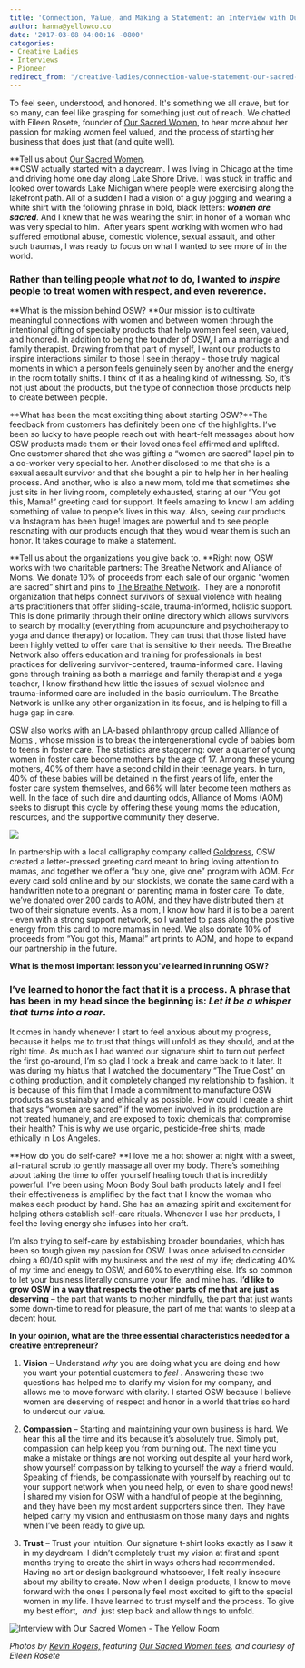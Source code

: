```yaml
---
title: 'Connection, Value, and Making a Statement: an Interview with Our Sacred Women'
author: hanna@yellowco.co
date: '2017-03-08 04:00:16 -0800'
categories:
- Creative Ladies
- Interviews
- Pioneer
redirect_from: "/creative-ladies/connection-value-statement-our-sacred-women-interview/"
---
```


To feel seen, understood, and honored. It's something we all crave, but for so many, can feel like grasping for something just out of reach. We chatted with Eileen Rosete, founder of [Our Sacred Women](http://www.oursacredwomen.com/), to hear more about her passion for making women feel valued, and the process of starting her business that does just that (and quite well).

**Tell us about [Our Sacred Women](http://www.oursacredwomen.com/).  
**OSW actually started with a daydream. I was living in Chicago at the time and driving home one day along Lake Shore Drive. I was stuck in traffic and looked over towards Lake Michigan where people were exercising along the lakefront path. All of a sudden I had a vision of a guy jogging and wearing a white shirt with the following phrase in bold, black letters: _**women are sacred**_. And I knew that he was wearing the shirt in honor of a woman who was very special to him.  After years spent working with women who had suffered emotional abuse, domestic violence, sexual assault, and other such traumas, I was ready to focus on what I wanted to see more of in the world.

### **Rather than telling people what _not_ to do, I wanted to _inspire_ people to treat women with respect, and even reverence.**

**What is the mission behind OSW? **Our mission is to cultivate meaningful connections with women and between women through the intentional gifting of specialty products that help women feel seen, valued, and honored. In addition to being the founder of OSW, I am a marriage and family therapist. Drawing from that part of myself, I want our products to inspire interactions similar to those I see in therapy - those truly magical moments in which a person feels genuinely seen by another and the energy in the room totally shifts. I think of it as a healing kind of witnessing. So, it’s not just about the products, but the type of connection those products help to create between people.

**What has been the most exciting thing about starting OSW?**The feedback from customers has definitely been one of the highlights. I’ve been so lucky to have people reach out with heart-felt messages about how OSW products made them or their loved ones feel affirmed and uplifted. One customer shared that she was gifting a “women are sacred” lapel pin to a co-worker very special to her. Another disclosed to me that she is a sexual assault survivor and that she bought a pin to help her in her healing process. And another, who is also a new mom, told me that sometimes she just sits in her living room, completely exhausted, staring at our “You got this, Mama!” greeting card for support. It feels amazing to know I am adding something of value to people’s lives in this way. Also, seeing our products via Instagram has been huge! Images are powerful and to see people resonating with our products enough that they would wear them is such an honor. It takes courage to make a statement.  

**Tell us about the organizations you give back to. **Right now, OSW works with two charitable partners: The Breathe Network and Alliance of Moms. We donate 10% of proceeds from each sale of our organic “women are sacred” shirt and pins to [The Breathe Network](http://www.thebreathenetwork.org/).  They are a nonprofit organization that helps connect survivors of sexual violence with healing arts practitioners that offer sliding-scale, trauma-informed, holistic support. This is done primarily through their online directory which allows survivors to search by modality (everything from acupuncture and psychotherapy to yoga and dance therapy) or location. They can trust that those listed have been highly vetted to offer care that is sensitive to their needs. The Breathe Network also offers education and training for professionals in best practices for delivering survivor-centered, trauma-informed care. Having gone through training as both a marriage and family therapist and a yoga teacher, I know firsthand how little the issues of sexual violence and trauma-informed care are included in the basic curriculum. The Breathe Network is unlike any other organization in its focus, and is helping to fill a huge gap in care.

OSW also works with an LA-based philanthropy group called [Alliance of Moms](http://allianceofmoms.org/) , whose mission is to break the intergenerational cycle of babies born to teens in foster care. The statistics are staggering: over a quarter of young women in foster care become mothers by the age of 17\. Among these young mothers, 40% of them have a second child in their teenage years. In turn, 40% of these babies will be detained in the first years of life, enter the foster care system themselves, and 66% will later become teen mothers as well. In the face of such dire and daunting odds, Alliance of Moms (AOM) seeks to disrupt this cycle by offering these young moms the education, resources, and the supportive community they deserve.

![](http://yellowco.co/wp-content/uploads/2017/03/Kims2016print-91.jpg)

In partnership with a local calligraphy company called [Goldpress](http://www.goldpresspaper.com/), OSW created a letter-pressed greeting card meant to bring loving attention to mamas, and together we offer a “buy one, give one” program with AOM. For every card sold online and by our stockists, we donate the same card with a handwritten note to a pregnant or parenting mama in foster care. To date, we’ve donated over 200 cards to AOM, and they have distributed them at two of their signature events. As a mom, I know how hard it is to be a parent - even with a strong support network, so I wanted to pass along the positive energy from this card to more mamas in need. We also donate 10% of proceeds from “You got this, Mama!” art prints to AOM, and hope to expand our partnership in the future. 

**What is the most important lesson you've learned in running OSW?**

### **I’ve learned to honor the fact that it is a process. A phrase that has been in my head since the beginning is: _Let it be a whisper that turns into a roar_.**

It comes in handy whenever I start to feel anxious about my progress, because it helps me to trust that things will unfold as they should, and at the right time. As much as I had wanted our signature shirt to turn out perfect the first go-around, I’m so glad I took a break and came back to it later. It was during my hiatus that I watched the documentary “The True Cost” on clothing production, and it completely changed my relationship to fashion. It is because of this film that I made a commitment to manufacture OSW products as sustainably and ethically as possible. How could I create a shirt that says “women are sacred” if the women involved in its production are not treated humanely, and are exposed to toxic chemicals that compromise their health? This is why we use organic, pesticide-free shirts, made ethically in Los Angeles. 

**How do you do self-care? **I love me a hot shower at night with a sweet, all-natural scrub to gently massage all over my body. There’s something about taking the time to offer yourself healing touch that is incredibly powerful. I’ve been using Moon Body Soul bath products lately and I feel their effectiveness is amplified by the fact that I know the woman who makes each product by hand. She has an amazing spirit and excitement for helping others establish self-care rituals. Whenever I use her products, I feel the loving energy she infuses into her craft.

I’m also trying to self-care by establishing broader boundaries, which has been so tough given my passion for OSW. I was once advised to consider doing a 60/40 split with my business and the rest of my life; dedicating 40% of my time and energy to OSW, and 60% to everything else. It’s so common to let your business literally consume your life, and mine has. **I’d like to grow OSW in a way that respects the other parts of me that are just as deserving** – the part that wants to mother mindfully, the part that just wants some down-time to read for pleasure, the part of me that wants to sleep at a decent hour.  

**In your opinion, what are the three essential characteristics needed for a creative entrepreneur?**

1.  **Vision** – Understand _why_ you are doing what you are doing and how you want your potential customers to _feel_ . Answering these two questions has helped me to clarify my vision for my company, and allows me to move forward with clarity. I started OSW because I believe women are deserving of respect and honor in a world that tries so hard to undercut our value.  

3.  **Compassion** – Starting and maintaining your own business is hard. We hear this all the time and it’s because it’s absolutely true. Simply put, compassion can help keep you from burning out. The next time you make a mistake or things are not working out despite all your hard work, show yourself compassion by talking to yourself the way a friend would. Speaking of friends, be compassionate with yourself by reaching out to your support network when you need help, or even to share good news! I shared my vision for OSW with a handful of people at the beginning, and they have been my most ardent supporters since then. They have helped carry my vision and enthusiasm on those many days and nights when I’ve been ready to give up.  

5.  **Trust** – Trust your intuition. Our signature t-shirt looks exactly as I saw it in my daydream. I didn’t completely trust my vision at first and spent months trying to create the shirt in ways others had recommended. Having no art or design background whatsoever, I felt really insecure about my ability to create. Now when I design products, I know to move forward with the ones I personally feel most excited to gift to the special women in my life. I have learned to trust myself and the process. To give my best effort,  _and_  just step back and allow things to unfold.

![Interview with Our Sacred Women - The Yellow Room](http://yellowco.co/wp-content/uploads/2017/03/caroline_tran_celine71.jpg)

_Photos by [Kevin Rogers,](http://www.kevinrogersphoto.com/) featuring [Our Sacred Women tees](http://www.oursacredwomen.com/), and courtesy of Eileen Rosete_
